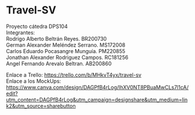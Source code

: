 # Travel-SV

Proyecto cátedra DPS104<br>
Integrantes:<br>
Rodrigo Alberto Beltrán Reyes. BR200730<br>
German Alexander Meléndez Serrano. MS172008<br>
Carlos Eduardo Pocasangre Munguía. PM220855<br>
Jonathan Alexander Rodriguez Campos. RC181256<br>
Angel Fernando Arevalo Beltran. AB200860<br>

Enlace a Trello: https://trello.com/b/MHkvT4yx/travel-sv<br>
Enlace a los MockUps: https://www.canva.com/design/DAGPfB4rLog/lhXV0NT8PBuaMwCLs7l1cA/edit?utm_content=DAGPfB4rLog&utm_campaign=designshare&utm_medium=link2&utm_source=sharebutton
<br>
